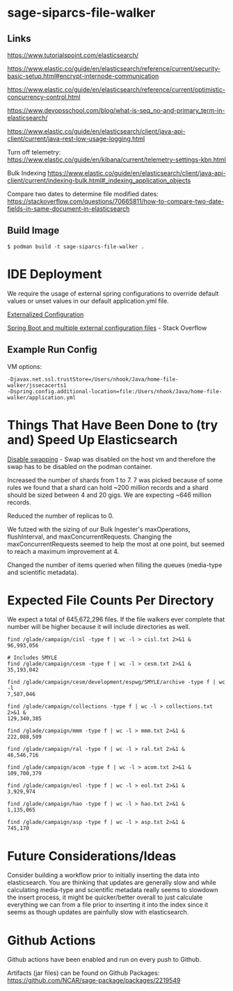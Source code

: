 # sage-siparcs-file-walker

## Links

https://www.tutorialspoint.com/elasticsearch/

https://www.elastic.co/guide/en/elasticsearch/reference/current/security-basic-setup.html#encrypt-internode-communication

https://www.elastic.co/guide/en/elasticsearch/reference/current/optimistic-concurrency-control.html

https://www.devopsschool.com/blog/what-is-seq_no-and-primary_term-in-elasticsearch/

https://www.elastic.co/guide/en/elasticsearch/client/java-api-client/current/java-rest-low-usage-logging.html

Turn off telemetry:
https://www.elastic.co/guide/en/kibana/current/telemetry-settings-kbn.html

Bulk Indexing
https://www.elastic.co/guide/en/elasticsearch/client/java-api-client/current/indexing-bulk.html#_indexing_application_objects

Compare two dates to determine file modified dates:
https://stackoverflow.com/questions/70665811/how-to-compare-two-date-fields-in-same-document-in-elasticsearch

## Build Image
```
$ podman build -t sage-siparcs-file-walker .
```

# IDE Deployment

We require the usage of external spring configurations to override default values or unset values in our default application.yml file.

[Externalized Configuration](https://docs.spring.io/spring-boot/docs/2.1.13.RELEASE/reference/html/boot-features-external-config.html)

[Spring Boot and multiple external configuration files](https://stackoverflow.com/q/25855795/42962) - Stack Overflow

## Example Run Config

VM options:
```
-Djavax.net.ssl.trustStore=/Users/nhook/Java/home-file-walker/jssecacerts1
-Dspring.config.additional-location=file:/Users/nhook/Java/home-file-walker/application.yml
```

# Things That Have Been Done to (try and) Speed Up Elasticsearch

[Disable swapping](https://www.elastic.co/guide/en/elasticsearch/reference/current/setup-configuration-memory.html) - 
Swap was disabled on the host vm and therefore the swap has to be disabled on the podman container.

Increased the number of shards from 1 to 7.  7 was picked because of some rules we found that a shard can hold ~200 
million records and a shard should be sized between 4 and 20 gigs.  We are expecting ~646 million records.

Reduced the number of replicas to 0.

We futzed with the sizing of our Bulk Ingester's   maxOperations, flushInterval, and maxConcurrentRequests.  Changing
the maxConcurrentRequests seemed to help the most at one point, but seemed to reach a maximum improvement at 4.

Changed the number of items queried when filling the queues (media-type and scientific metadata).

# Expected File Counts Per Directory

We expect a total of 645,672,296 files.  If the file walkers ever complete that number will be higher because it will
include directories as well.

```
find /glade/campaign/cisl -type f | wc -l > cisl.txt 2>&1 &
96,993,056

# Includes SMYLE
find /glade/campaign/cesm -type f | wc -l > cesm.txt 2>&1 &
35,193,042

find /glade/campaign/cesm/development/espwg/SMYLE/archive -type f | wc -l 
7,587,046

find /glade/campaign/collections -type f | wc -l > collections.txt 2>&1 & 
129,340,385

find /glade/campaign/mmm -type f | wc -l > mmm.txt 2>&1 &
222,088,509

find /glade/campaign/ral -type f | wc -l > ral.txt 2>&1 &
46,546,716

find /glade/campaign/acom -type f | wc -l > acom.txt 2>&1 &
109,700,379

find /glade/campaign/eol -type f | wc -l > eol.txt 2>&1 &
3,929,974

find /glade/campaign/hao -type f | wc -l > hao.txt 2>&1 &
1,135,065

find /glade/campaign/asp -type f | wc -l > asp.txt 2>&1 &
745,170
```

# Future Considerations/Ideas

Consider building a workflow prior to initially inserting the data into elasticsearch.  You are thinking that updates are
generally slow and while calculating media-type and scientific metadata really seems to slowdown the insert process, it
might be quicker/better overall to just calculate everything we can from a file prior to inserting it into the index since
it seems as though updates are painfully slow with elasticsearch.

# Github Actions

Github actions have been enabled and run on every push to Github.

Artifacts (jar files) can be found on Github Packages:
https://github.com/NCAR/sage-package/packages/2219549